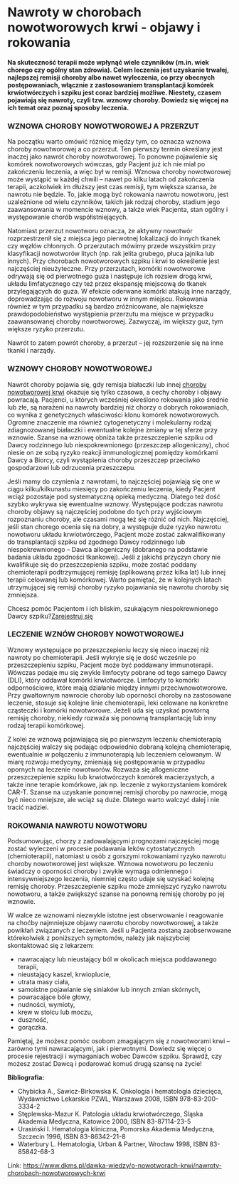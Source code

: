 # Nawroty w chorobach nowotworowych krwi - objawy i rokowania

**Na skuteczność terapii może wpłynąć wiele czynników (m.in. wiek chorego czy ogólny stan zdrowia). Celem leczenia jest uzyskanie trwałej, najlepszej remisji choroby albo nawet wyleczenia, co przy obecnych postępowaniach, włącznie z zastosowaniem transplantacji komórek krwiotwórczych i szpiku jest coraz bardziej możliwe. Niestety, czasem pojawiają się nawroty, czyli tzw. wznowy choroby. Dowiedz się więcej na ich temat oraz poznaj sposoby leczenia.**


### WZNOWA CHOROBY NOWOTWOROWEJ A PRZERZUT


Na początku warto omówić różnicę między tym, co oznacza wznowa choroby nowotworowej a co przerzut. Ten pierwszy termin określany jest inaczej jako nawrót choroby nowotworowej. To ponowne pojawienie się komórek nowotworowych wówczas, gdy Pacjent już ich nie miał po zakończeniu leczenia, a więc był w remisji. Wznowa choroby nowotworowej może wystąpić w każdej chwili – nawet po kilku latach od zakończenia terapii, aczkolwiek im dłuższy jest czas remisji, tym większa szansa, że nawrotu nie będzie. To, jakie mogą być rokowania nawrotu nowotworu, jest uzależnione od wielu czynników, takich jak rodzaj choroby, stadium jego zaawansowania w momencie wznowy, a także wiek Pacjenta, stan ogólny i występowanie chorób współistniejących.


Natomiast przerzut nowotworu oznacza, że aktywny nowotwór rozprzestrzenił się z miejsca jego pierwotnej lokalizacji do innych tkanek czy węzłów chłonnych. O przerzutach mówimy przede wszystkim przy klasyfikacji nowotworów litych (np. rak jelita grubego, płuca jajnika lub innych). Przy chorobach nowotworowych szpiku i krwi to określenie jest najczęściej nieużyteczne. Przy przerzutach, komórki nowotworowe odrywają się od pierwotnego guza i następuje ich rozsiew drogą krwi, układu limfatycznego czy też przez ekspansję miejscową do tkanek przylegających do guza. W efekcie oderwane komórki atakują inne narządy, doprowadzając do rozwoju nowotworu w innym miejscu. Rokowania również w tym przypadku są bardzo zróżnicowane, ale największe prawdopodobieństwo wystąpienia przerzutu ma miejsce w przypadku zaawansowanej choroby nowotworowej. Zazwyczaj, im większy guz, tym większe ryzyko przerzutu.


Nawrót to zatem powrót choroby, a przerzut – jej rozszerzenie się na inne tkanki i narządy.


### WZNOWY CHOROBY NOWOTWOROWEJ


Nawrót choroby pojawia się, gdy remisja białaczki lub innej [choroby nowotworowej krwi](/dawka-wiedzy/o-nowotworach-krwi "O nowotworach krwi") okazuje się tylko czasowa, a cechy choroby i objawy powracają. Pacjenci, u których wcześniej określono rokowania jako średnie lub złe, są narażeni na nawroty bardziej niż chorzy o dobrych rokowaniach, co wynika z genetycznych właściwości klonu komórek nowotworowych. Ogromne znaczenie ma również cytogenetyczny i molekularny rodzaj zdiagnozowanej białaczki i ewentualne kolejne zmiany w tej sferze przy wznowie. Szanse na wznowę obniża także przeszczepienie szpiku od Dawcy rodzinnego lub niespokrewnionego (przeszczep allogeniczny), choć niesie on ze sobą ryzyko reakcji immunologicznej pomiędzy komórkami Dawcy a Biorcy, czyli wystąpienia choroby przeszczep przeciwko gospodarzowi lub odrzucenia przeszczepu.


Jeśli mamy do czynienia z nawrotami, to najczęściej pojawiają się one w ciągu kilku/kilkunastu miesięcy po zakończeniu leczenia, kiedy Pacjent wciąż pozostaje pod systematyczną opieką medyczną. Dlatego też dość szybko wykrywa się ewentualne wznowy. Występujące podczas nawrotu choroby objawy są najczęściej podobne do tych przy wyjściowym rozpoznaniu choroby, ale czasami mogą też się różnić od nich. Najczęściej, jeśli stan chorego ocenia się na dobry, a występuje duże ryzyko nawrotu nowotworu układu krwiotwórczego, Pacjent może zostać zakwalifikowany do transplantacji szpiku od zgodnego Dawcy rodzinnego lub niespokrewnionego – Dawca allogeniczny (dobranego na podstawie badania układu zgodności tkankowej). Jeśli z jakichś przyczyn chory nie kwalifikuje się do przeszczepienia szpiku, może zostać poddany chemioterapii podtrzymującej remisję (aplikowaną przez kilka lat) lub innej terapii celowanej lub komórkowej. Warto pamiętać, że w kolejnych latach utrzymującej się remisji choroby ryzyko pojawiania się nawrotu choroby się zmniejsza.


Chcesz pomóc Pacjentom i ich bliskim, szukającym niespokrewnionego Dawcy szpiku?[Zarejestruj się](/zarejestruj-sie-teraz "Zarejestruj sie teraz")
### LECZENIE WZNÓW CHOROBY NOWOTWOROWEJ


Wznowy występujące po przeszczepieniu leczy się nieco inaczej niż nawroty po chemioterapii. Jeśli wykryje się je dość wcześnie po przeszczepieniu szpiku, Pacjent może być poddawany immunoterapii. Wówczas podaje mu się zwykle limfocyty pobrane od tego samego Dawcy (DLI), który oddawał komórki krwiotwórcze. Limfocyty to komórki odpornościowe, które mają działanie między innymi przeciwnowotworowe. Przy gwałtownym nawrocie choroby lub oporności choroby na zastosowane leczenie, stosuje się kolejne linie chemioterapii, leki celowane na konkretne cząsteczki i komórki nowotworowe. Jeżeli uda się uzyskać powtórną remisję choroby, niekiedy rozważa się ponowną transplantację lub inny rodzaj terapii komórkowej.


Z kolei ze wznową pojawiającą się po pierwszym leczeniu chemioterapią najczęściej walczy się podając odpowiednio dobraną kolejną chemioterapię, ewentualnie w połączeniu z immunoterapią lub leczeniem celowanym. W miarę rozwoju medycyny, zmieniają się postępowania w przypadku opornych na leczenie nowotworów. Rozważa się allogeniczne przeszczepienie szpiku lub krwiotwórczych komórek macierzystych, a także inne terapie komórkowe, jak np. leczenie z wykorzystaniem komórek CAR\-T. Szanse na uzyskanie ponownej remisji choroby po nawrocie, mogą być nieco mniejsze, ale wciąż są duże. Dlatego warto walczyć dalej i nie tracić nadziei.


### ROKOWANIA NAWROTU NOWOTWORU


Podsumowując, chorzy z zadowalającymi prognozami najczęściej mogą zostać wyleczeni w procesie podawania leków cytostatycznych (chemioterapii), natomiast u osób z gorszymi rokowaniami ryzyko nawrotu choroby nowotworowej jest większe. Wznowa nowotworu po leczeniu świadczy o oporności choroby i zwykle wymaga odmiennego i intensywniejszego leczenia, niemniej często udaje się uzyskać kolejną remisję choroby. Przeszczepienie szpiku może zmniejszyć ryzyko nawrotu nowotworu, a także zwiększyć szanse na ponowną remisję choroby po jej wznowie.


W walce ze wznowami niezwykle istotne jest obserwowanie i reagowanie na choćby najmniejsze objawy nawrotu choroby nowotworowej, a także powikłań związanych z leczeniem. Jeśli u Pacjenta zostaną zaobserwowane którekolwiek z poniższych symptomów, należy jak najszybciej skontaktować się z lekarzem:


* nawracający lub nieustający ból w okolicach miejsca poddawanego terapii,
* nieustający kaszel, krwioplucie,
* utrata masy ciała,
* samoistne pojawianie się siniaków lub innych zmian skórnych,
* powracające bóle głowy,
* nudności, wymioty,
* krew w stolcu lub moczu,
* duszność,
* gorączka.


Pamiętaj, że możesz pomóc osobom zmagającym się z nowotworami krwi – zarówno tymi nawracającymi, jak i pierwotnymi. Dowiedz się więcej o procesie rejestracji i wymaganiach wobec Dawców szpiku. Sprawdź, czy możesz zostać Dawcą i podarować komuś drugą szansę na życie!


 **Bibliografia:**


* Chybicka A., Sawicz\-Birkowska K. Onkologia i hematologia dziecięca, Wydawnictwo Lekarskie PZWL, Warszawa 2008, ISBN 978\-83\-200\-3334\-2
* Stęplewska\-Mazur K. Patologia układu krwiotwórczego, Śląska Akademia Medyczna, Katowice 2000, ISBN 83\-87114\-23\-5
* Urasiński I. Hematologia kliniczna, Pomorska Akademia Medyczna, Szczecin 1996, ISBN 83\-86342\-21\-8
* Waterbury L. Hematologia, Urban \& Partner, Wrocław 1998, ISBN 83\-85842\-68\-3


Link: https://www.dkms.pl/dawka-wiedzy/o-nowotworach-krwi/nawroty-chorobach-nowotworowych-krwi
